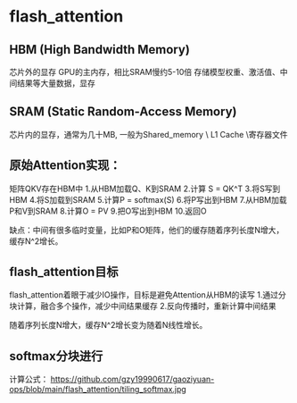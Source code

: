 # flash_attention

## HBM (High Bandwidth Memory)
芯片外的显存
GPU的主内存，相比SRAM慢约5-10倍
存储模型权重、激活值、中间结果等大量数据，显存

## SRAM (Static Random-Access Memory)
芯片内的显存，通常为几十MB, 一般为Shared_memory \ L1 Cache \寄存器文件


## 原始Attention实现：
矩阵QKV存在HBM中
1.从HBM加载Q、K到SRAM
2.计算 S = QK^T
3.将S写到HBM
4.将S加载到SRAM
5.计算P = softmax(S)
6.将P写出到HBM
7.从HBM加载P和V到SRAM
8.计算O = PV
9.把O写出到HBM
10.返回O

缺点：中间有很多临时变量，比如P和O矩阵，他们的缓存随着序列长度N增大，缓存N^2增长。

## flash_attention目标
flash_attention着眼于减少IO操作，目标是避免Attention从HBM的读写
1.通过分块计算，融合多个操作，减少中间结果缓存
2.反向传播时，重新计算中间结果

随着序列长度N增大，缓存N^2增长变为随着N线性增长。

## softmax分块进行
计算公式：
https://github.com/gzy19990617/gaoziyuan-ops/blob/main/flash_attention/tiling_softmax.jpg




